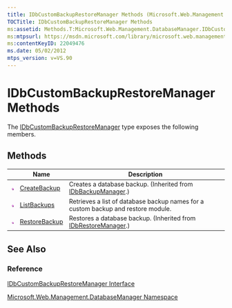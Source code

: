 ```yaml
---
title: IDbCustomBackupRestoreManager Methods (Microsoft.Web.Management.DatabaseManager)
TOCTitle: IDbCustomBackupRestoreManager Methods
ms:assetid: Methods.T:Microsoft.Web.Management.DatabaseManager.IDbCustomBackupRestoreManager
ms:mtpsurl: https://msdn.microsoft.com/library/microsoft.web.management.databasemanager.idbcustombackuprestoremanager_methods(v=VS.90)
ms:contentKeyID: 22049476
ms.date: 05/02/2012
mtps_version: v=VS.90
---
```


# IDbCustomBackupRestoreManager Methods

The [IDbCustomBackupRestoreManager](idbcustombackuprestoremanager-interface-microsoft-web-management-databasemanager.md) type exposes the following members.

## Methods

||Name|Description|
|--- |--- |--- |
|![Public method](images/Dd566041.pubmethod(en-us,VS.90).gif "Public method")|[CreateBackup](idbbackupmanager-createbackup-method-microsoft-web-management-databasemanager.md)|Creates a database backup. (Inherited from [IDbBackupManager](idbbackupmanager-interface-microsoft-web-management-databasemanager.md).)|
|![Public method](images/Dd566041.pubmethod(en-us,VS.90).gif "Public method")|[ListBackups](idbcustombackuprestoremanager-listbackups-method-microsoft-web-management-databasemanager.md)|Retrieves a list of database backup names for a custom backup and restore module.|
|![Public method](images/Dd566041.pubmethod(en-us,VS.90).gif "Public method")|[RestoreBackup](idbrestoremanager-restorebackup-method-microsoft-web-management-databasemanager.md)|Restores a database backup. (Inherited from [IDbRestoreManager](idbrestoremanager-interface-microsoft-web-management-databasemanager.md).)|

## See Also

### Reference

[IDbCustomBackupRestoreManager Interface](idbcustombackuprestoremanager-interface-microsoft-web-management-databasemanager.md)

[Microsoft.Web.Management.DatabaseManager Namespace](microsoft-web-management-databasemanager-namespace.md)
